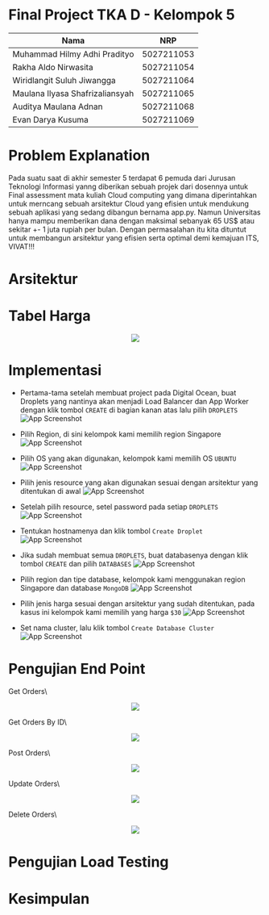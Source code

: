 # Final Project TKA D - Kelompok 5



| Nama                                                | NRP        |
| --------------------------------------------------- | ---------- |
| Muhammad Hilmy Adhi Pradityo  | 5027211053 |
| Rakha Aldo Nirwasita   | 5027211054 |
| Wiridlangit Suluh Jiwangga   | 5027211064 |
| Maulana Ilyasa Shafrizaliansyah  | 5027211065 | 
| Auditya Maulana Adnan  | 5027211068 |
| Evan Darya Kusuma  | 5027211069 |


# Problem Explanation

Pada suatu saat di akhir semester 5 terdapat 6 pemuda dari Jurusan Teknologi Informasi yanng diberikan sebuah projek dari dosennya untuk Final assessment mata kuliah Cloud computing yang dimana diperintahkan untuk merncang sebuah arsitektur Cloud yang efisien untuk mendukung sebuah aplikasi yang sedang dibangun bernama app.py. Namun Universitas hanya mampu memberikan dana dengan maksimal sebanyak 65 US$ atau sekitar +- 1 juta rupiah per bulan. Dengan permasalahan itu kita dituntut untuk membangun arsitektur yang efisien serta optimal demi kemajuan ITS, VIVAT!!!

# Arsitektur

# Tabel Harga

<p align="center">
    <img src="https://i.ibb.co/1zjb9tm/image.png">
  
# Implementasi
- Pertama-tama setelah membuat project pada Digital Ocean, buat Droplets yang nantinya akan menjadi Load Balancer dan App Worker dengan klik tombol `CREATE` di bagian kanan atas lalu pilih `DROPLETS`
![App Screenshot](https://i.ibb.co/JFB7NKV/Whats-App-Image-2023-12-14-at-22-52-57.jpg)

- Pilih Region, di sini kelompok kami memilih region Singapore
![App Screenshot](https://i.ibb.co/PW33bZY/Whats-App-Image-2023-12-14-at-22-54-43.jpg)

- Pilih OS yang akan digunakan, kelompok kami memilih OS `UBUNTU`
![App Screenshot](https://i.ibb.co/NLfhr17/Whats-App-Image-2023-12-14-at-22-55-09.jpg)

- Pilih jenis resource yang akan digunakan sesuai dengan arsitektur yang ditentukan di awal
![App Screenshot](https://i.ibb.co/LkSsTNH/Whats-App-Image-2023-12-14-at-22-55-43.jpg)

- Setelah pilih resource, setel password pada setiap `DROPLETS`
![App Screenshot](https://i.ibb.co/fkSZq2Z/Whats-App-Image-2023-12-14-at-22-56-03.jpg)

- Tentukan hostnamenya dan klik tombol `Create Droplet`
![App Screenshot](https://i.ibb.co/2580GsY/Whats-App-Image-2023-12-14-at-22-56-18.jpg)

- Jika sudah membuat semua `DROPLETS`, buat databasenya dengan klik tombol `CREATE` dan pilih `DATABASES`
![App Screenshot](https://i.ibb.co/m4NGGkh/Whats-App-Image-2023-12-14-at-23-09-19.jpg)

- Pilih region dan tipe database, kelompok kami menggunakan region Singapore dan database `MongoDB`
![App Screenshot](https://i.ibb.co/2n5rWPH/Whats-App-Image-2023-12-14-at-23-09-45.jpg)

- Pilih jenis harga sesuai dengan arsitektur yang sudah ditentukan, pada kasus ini kelompok kami memilih yang harga `$30`
![App Screenshot](https://i.ibb.co/hZJkbvx/Whats-App-Image-2023-12-14-at-23-10-03.jpg)

- Set nama cluster, lalu klik tombol `Create Database Cluster`
![App Screenshot](https://i.ibb.co/YybpVNB/Whats-App-Image-2023-12-14-at-23-10-24.jpg)

# Pengujian End Point
Get Orders\

<p align="center">
    <img src="https://i.ibb.co/Ry9Ty0m/GET-ORDERS.png">
    
Get Orders By ID\

<p align="center">
    <img src="https://i.ibb.co/R2j5vS8/GET-ORDERS-BY-ID.png">
    
Post Orders\

<p align="center">
    <img src="https://i.ibb.co/d6pL0BP/POST-ORDERS.png">
    
Update Orders\

<p align="center">
    <img src="https://i.ibb.co/gSGvDMb/UPDATE-ORDERS.png">
    
Delete Orders\
<p align="center">
    <img src="https://i.ibb.co/j51s0bJ/DELETE-ORDER.png">
    
# Pengujian Load Testing

# Kesimpulan




